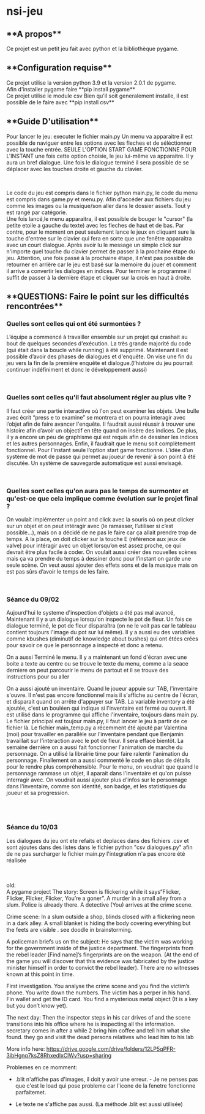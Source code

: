 # nsi-jeu

<h2>**A propos**</h2>
Ce projet est un petit jeu fait avec python et la bibliothèque pygame.

<h2>**Configuration requise**</h2>
Ce projet utilise la version python 3.9 et la version 2.0.1 de pygame. <br>
Afin d'installer pygame faire **pip install pygame**
<br>
Ce projet utilise le module csv
Bien qu'il soit generalement installe, il est possible de le faire avec **pip install csv**

<h2>**Guide D'utilisation**</h2>
<p>Pour lancer le jeu: executer le fichier main.py Un menu va apparaitre il est possible de naviguer entre les options avec les fleches et de séléctionner avec la touche entrée. SEULE L'OPTION START GAME FONCTIONNE POUR L'INSTANT une fois cette option choisie, le jeu lui-même va apparaitre. Il y aura un bref dialogue. Une fois le dialogue terminé il sera possible de se déplacer avec les touches droite et gauche du clavier.</p><br>
<p>Le code du jeu est compris dans le fichier python main.py, le code du menu est compris dans game.py et menu.py. Afin d'accéder aux fichiers du jeu comme les images ou la musique/son aller dans le dossier assets. Tout y est rangé par catégorie.
  <br>
Une fois lancé,le menu apparaitra, il est possible de bouger le "cursor" (la petite etoile a gauche du texte) avec les fleches de haut et de bas. Par contre, pour le moment on peut seulement lance le jeux en cliquant sure la touche d'entree sur le clavier qui fera en sorte que une fenêtre apparaitra avec  un court dialogue. Après avoir lu le message un simple click sur n'importe quel touche du clavier permet de passer à la prochaine étape du jeu. Attention, une fois passé à la prochaine étape, il n'est pas possible de retourner en arrière car le jeu est basé sur la memoire du jouer et comment il arrive a convertir les dialoges en indices. Pour terminer le programme il suffit de passer à la dernière étape et cliquer sur la crois en haut à droite.</p>


<h2>**QUESTIONS: Faire le point sur les difficultés rencontrées**</h2>
<h3>Quelles sont celles qui ont été surmontées ?</h3>
<p>L’équipe a commencé à travailler ensemble sur un projet qui crashait au bout de quelques secondes d'exécution. La très grande majorité du code (qui était dans la boucle while running) à été supprimé. Maintenant il est possible d’avoir des phases de  dialogues et d'enquête. On vise une fin du jeu vers la fin de la première enquête et dialogue.(l’histoire du jeu pourrait continuer indéfiniment et donc le développement aussi) </p>
<br>
<h3>Quelles sont celles qu'il faut absolument régler au plus vite ?</h3>
<p>Il faut créer une partie interactive où l'on peut examiner les objets. Une bulle avec écrit “press e to examine” se montrera et on pourra interagir avec l’objet afin de faire avancer l'enquête. Il faudrait aussi réussir à trouver une histoire afin d’avoir un objectif en tête quand on insère des indices. De plus, il y a encore un peu de graphisme qui est requis afin de dessiner les indices et les autres personnages. Enfin, il faudrait que le menu soit complètement  fonctionnel. Pour l’instant seule l’option start game fonctionne. L’idée d’un système de mot de passe qui permet au joueur de revenir à son point à été discutée. Un système de sauvegarde automatique est aussi envisagé.</p>
<br>
<h3>Quelles sont celles qu'on aura pas le temps de surmonter et qu'est-ce que cela implique comme évolution sur le projet final ?</h3>
<p>On voulait implémenter un point and click avec la souris où on peut clicker sur un objet et on peut intéragir avec (le ramasser, l’utiliser si c’est possible…), mais on a décidé de ne pas le faire car ça allait prendre trop de temps. A la place, on doit clicker sur la touche E (référence aux jeux de valve) pour intéragir avec un objet lorsqu’on est assez proche, ce qui devrait être plus facile à coder.
On voulait aussi créer des nouvelles scènes mais ça va prendre du temps à dessiner donc pour l’instant on garde une seule scène.
On veut aussi ajouter des effets sons et de la musique mais on est pas sûrs d’avoir le temps de les faire.
</p>
<br>
<h3>Séance du 09/02</h3>
<p>Aujourd'hui le systeme d'inspection d'objets a été pas mal avancé, Maintenant il y a un dialogue lorsqu'on inspecte le pot de fleur. Un fois ce dialogue terminé, le pot de fleur disparaîtra (on ne le voit pas car le tableau contient toujours l'image du pot sur lui même). Il y a aussi eu des variables comme kbushes (diminutif de knowledge about bushes) qui ont étées crées pour savoir ce que le personnage a inspecté et donc a retenu.</p>
<p>On a aussi Terminé le menu. Il y a maintenant un fond d'écran avec une boite a texte au centre ou se trouve le texte du menu, comme a la seace derniere on peut parcourir le menu de partout et il se trouve des instructions pour ou aller </p>
<p>On a aussi ajouté un inventaire. Quand le joueur appuie sur TAB, l'inventaire s'ouvre. Il n'est pas encore fonctionnel mais il s'affiche au centre de l'écran, et disparait quand on arrête d'appuyer sur TAB. La variable inventory a été ajoutée, c'est un bouléen qui indique si l'inventaire est fermé ou ouvert. Il est utilisé dans le programme qui affiche l'inventaire, toujours dans main.py. Le fichier principal est toujour main.py, il faut lancer le jeu à partir de ce fichier là. Le fichier main_temp.py a récemment été ajouté par Valentina (moi) pour travailler en parallèle sur l'inventaire pendant que Benjamin travaillait sur l'interaction avec le pot de fleur. Il sera effacé bientôt. La semaine dernière on a aussi fait fonctionner l'animation de marche du personnage. On a utilisé la librairie time pour faire ralentir l'animation du personnage. Finallement on a aussi commenté le code en plus de détails pour le rendre plus compréhensible. Pour le menu, on voudrait que quand le personnage rammase un objet, il aparait dans l'inventaire et qu'on puisse interragir avec. On voudrait aussi ajouter plus d'infos sur le personnage dans l'inventaire, comme son identité, son badge, et les statistiques du joueur et sa progression.</p>
<br>
<br>
<H3>Séance du 10/03</H3>
<p>Les dialogues du jeu ont ete refaits et deplaces dans des fichiers .csv et sont ajoutes dans des listes dans le fichier python "csv dialogues.py" afin de ne pas surcharger le fichier main.py l'integration n'a pas encore été réalisée</p>

<br>
<br>
old:
<br>
A pygame project The story: Screen is flickering while it says“Flicker, Flicker, Flicker, Flicker, You’re a goner”. A murder in a small alley from a slum. Police is already there. A detective (You) arrives at the crime scene.

Crime scene: In a slum outside a shop, blinds closed with a flickering neon in a dark alley. A small blanket is hiding the body covering everything but the feets are visible . see doodle in brainstorming.

A policeman briefs us on the subject: He says that the victim was working for the government inside of the justice department. The fingerprints from the rebel leader [Find name]’s fingerprints are on the weapon. (At the end of the game you will discover that this evidence was fabricated by the justice minister himself in order to convict the rebel leader). There are no witnesses known at this point in time.

First investigation. You analyse the crime scene and you find the victim’s phone. You write down the numbers. The victim has a perper in his hand. Fin wallet and get the ID card. You find a mysterious metal object (It is a key but you don’t know yet).

The next day: Then the inspector steps in his car drives of and the scene transitions into his office where he is inspecting all the information. secretary comes in after a while 2 bring him coffee and tell him what she found. they go and visit the dead persons relatives who lead him to his lab

More info here: https://drive.google.com/drive/folders/12LP5qPFR-3ibHgnq7ksZ8RhxedlxClWv?usp=sharing

Problemes en ce momment: </br>
- .blit n'affiche pas d'images, il doit y avoir une erreur. - Je ne penses pas que  c'est le load qui pose probleme car l'icone de la fenetre fonctionne parfaitemet.

- Le texte ne s'affiche pas aussi. (La méthode .blit est aussi utilisée)
